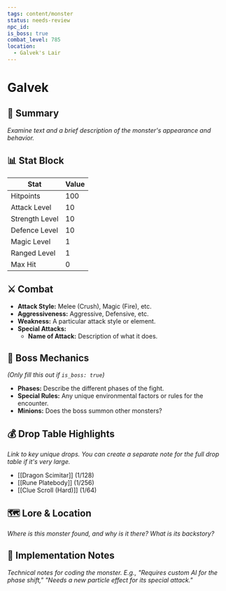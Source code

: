```yaml
---
tags: content/monster
status: needs-review
npc_id:
is_boss: true
combat_level: 785
location:
  - Galvek's Lair
---
```


# Galvek

## 📖 Summary
*Examine text and a brief description of the monster's appearance and behavior.*

## 📊 Stat Block
| Stat | Value |
|---|---|
| Hitpoints | 100 |
| Attack Level | 10 |
| Strength Level | 10 |
| Defence Level | 10 |
| Magic Level | 1 |
| Ranged Level | 1 |
| Max Hit | 0 |

## ⚔️ Combat
- **Attack Style:** Melee (Crush), Magic (Fire), etc.
- **Aggressiveness:** Aggressive, Defensive, etc.
- **Weakness:** A particular attack style or element.
- **Special Attacks:**
    - **Name of Attack:** Description of what it does.

## 👑 Boss Mechanics
*(Only fill this out if `is_boss: true`)*
- **Phases:** Describe the different phases of the fight.
- **Special Rules:** Any unique environmental factors or rules for the encounter.
- **Minions:** Does the boss summon other monsters?

## 💰 Drop Table Highlights
*Link to key unique drops. You can create a separate note for the full drop table if it's very large.*
- [[Dragon Scimitar]] (1/128)
- [[Rune Platebody]] (1/256)
- [[Clue Scroll (Hard)]] (1/64)

## 🗺️ Lore & Location
*Where is this monster found, and why is it there? What is its backstory?*

## 📝 Implementation Notes
*Technical notes for coding the monster. E.g., "Requires custom AI for the phase shift," "Needs a new particle effect for its special attack."*
